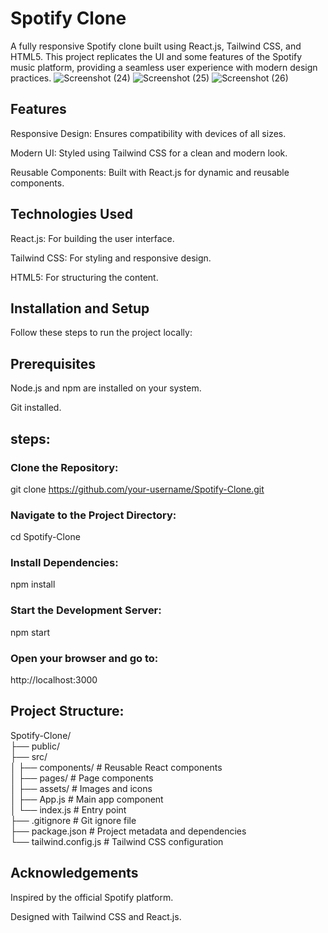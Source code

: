 # Spotify Clone
A fully responsive Spotify clone built using React.js, Tailwind CSS, and HTML5. This project replicates the UI and some features of the Spotify music platform, providing a seamless user experience with modern design practices.
![Screenshot (24)](https://github.com/user-attachments/assets/e14a2139-4b37-4df9-b213-f8ab3b294e9a)
![Screenshot (25)](https://github.com/user-attachments/assets/b8059527-efcb-48da-894f-4ce50ff6118d)
![Screenshot (26)](https://github.com/user-attachments/assets/9fa64e71-8db6-47d2-a64a-69a5923076ac)

## Features

Responsive Design: Ensures compatibility with devices of all sizes.

Modern UI: Styled using Tailwind CSS for a clean and modern look.

Reusable Components: Built with React.js for dynamic and reusable components.

## Technologies Used

React.js: For building the user interface.

Tailwind CSS: For styling and responsive design.

HTML5: For structuring the content.

## Installation and Setup

Follow these steps to run the project locally:

## Prerequisites

Node.js and npm are installed on your system.

Git installed.
## steps:
### Clone the Repository:
git clone https://github.com/your-username/Spotify-Clone.git
### Navigate to the Project Directory:
cd Spotify-Clone
### Install Dependencies:
npm install
### Start the Development Server:
npm start
### Open your browser and go to:
http://localhost:3000
## Project Structure:
Spotify-Clone/<br/>
├── public/<br/>
├── src/<br/>
│   ├── components/      # Reusable React components<br/>
│   ├── pages/           # Page components<br/>
│   ├── assets/          # Images and icons<br/>
│   ├── App.js           # Main app component<br/>
│   └── index.js         # Entry point<br/>
├── .gitignore           # Git ignore file<br/>
├── package.json         # Project metadata and dependencies<br/>
└── tailwind.config.js   # Tailwind CSS configuration<br/>


## Acknowledgements

Inspired by the official Spotify platform.

Designed with Tailwind CSS and React.js.


